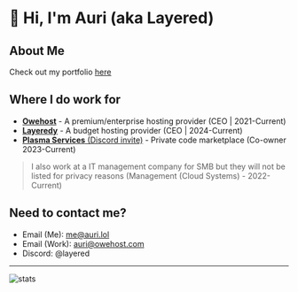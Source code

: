 # 👋 Hi, I'm Auri (aka Layered)

## About Me
Check out my portfolio [here](https://auri.lol)

## Where I do work for
-  [**Owehost**](https://owehost.com) - A premium/enterprise hosting provider (CEO | 2021-Current)
-  [**Layeredy**](https://layeredy.com) - A budget hosting provider (CEO | 2024-Current)
-  [**Plasma Services** (Discord invite)](https://discord.gg/BMTCAU2vza) - Private code marketplace (Co-owner 2023-Current)
> I also work at a IT management company for SMB but they will not be listed for privacy reasons (Management (Cloud Systems) - 2022-Current)

## Need to contact me?

- Email (Me): [me@auri.lol](mailto:me@auri.lol)
- Email (Work): [auri@owehost.com](mailto:auri@owehost.com)
- Discord: @layered
- ---

![stats](https://github-readme-stats.vercel.app/api?username=imlayered&show_icons=true)

